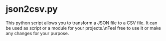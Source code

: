 # json2csv.py
This python script allows you to transform a JSON file to a CSV file. It can be used as script or a module for your projects.\nFeel free to use it or make any changes for your purpose.


